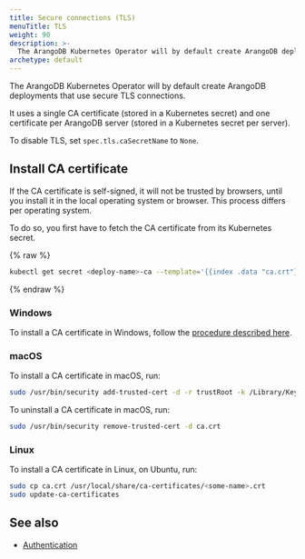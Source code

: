 ```yaml
---
title: Secure connections (TLS)
menuTitle: TLS
weight: 90
description: >-
  The ArangoDB Kubernetes Operator will by default create ArangoDB deployments that use secure TLS connections
archetype: default
---
```

The ArangoDB Kubernetes Operator will by default create ArangoDB deployments
that use secure TLS connections.

It uses a single CA certificate (stored in a Kubernetes secret) and
one certificate per ArangoDB server (stored in a Kubernetes secret per server).

To disable TLS, set `spec.tls.caSecretName` to `None`.

## Install CA certificate

If the CA certificate is self-signed, it will not be trusted by browsers,
until you install it in the local operating system or browser.
This process differs per operating system.

To do so, you first have to fetch the CA certificate from its Kubernetes
secret.

{% raw %}
```bash
kubectl get secret <deploy-name>-ca --template='{{index .data "ca.crt"}}' | base64 -D > ca.crt
```
{% endraw %}

### Windows

To install a CA certificate in Windows, follow the
[procedure described here](http://wiki.cacert.org/HowTo/InstallCAcertRoots).

### macOS

To install a CA certificate in macOS, run:

```bash
sudo /usr/bin/security add-trusted-cert -d -r trustRoot -k /Library/Keychains/System.keychain ca.crt
```

To uninstall a CA certificate in macOS, run:

```bash
sudo /usr/bin/security remove-trusted-cert -d ca.crt
```

### Linux

To install a CA certificate in Linux, on Ubuntu, run:

```bash
sudo cp ca.crt /usr/local/share/ca-certificates/<some-name>.crt
sudo update-ca-certificates
```

## See also

- [Authentication](authentication.md)
